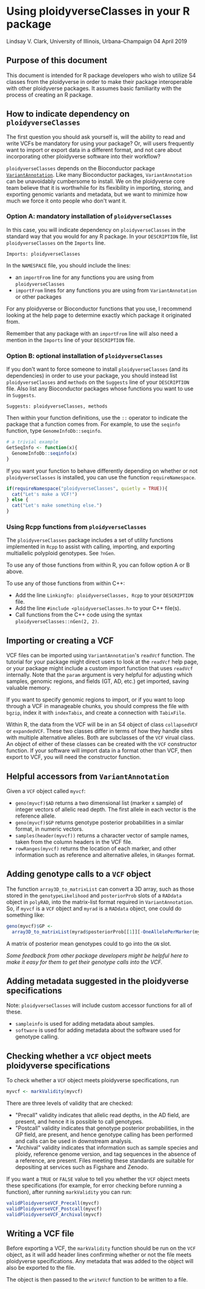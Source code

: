 Using ploidyverseClasses in your R package
================
Lindsay V. Clark, University of Illinois, Urbana-Champaign
04 April 2019

Purpose of this document
------------------------

This document is intended for R package developers who wish to utilize S4 classes from the ploidyverse in order to make their package interoperable with other ploidyverse packages. It assumes basic familiarity with the process of creating an R package.

How to indicate dependency on `ploidyverseClasses`
--------------------------------------------------

The first question you should ask yourself is, will the ability to read and write VCFs be mandatory for using your package? Or, will users frequently want to import or export data in a different format, and not care about incorporating other ploidyverse software into their workflow?

`ploidyverseClasses` depends on the Bioconductor package [`VariantAnnotation`](https://bioconductor.org/packages/release/bioc/html/VariantAnnotation.html). Like many Bioconductor packages, `VariantAnnotation` can be unavoidably cumbersome to install. We on the ploidyverse core team believe that it is worthwhile for its flexibility in importing, storing, and exporting genomic variants and metadata, but we want to minimize how much we force it onto people who don't want it.

### Option A: mandatory installation of `ploidyverseClasses`

In this case, you will indicate dependency on `ploidyverseClasses` in the standard way that you would for any R package. In your `DESCRIPTION` file, list `ploidyverseClasses` on the `Imports` line.

    Imports: ploidyverseClasses

In the `NAMESPACE` file, you should include the lines:

-   an `importFrom` line for any functions you are using from `ploidyverseClasses`
-   `importFrom` lines for any functions you are using from `VariantAnnotation` or other packages

For any ploidyverse or Bioconductor functions that you use, I recommend looking at the help page to determine exactly which package it originated from.

Remember that any package with an `importFrom` line will also need a mention in the `Imports` line of your `DESCRIPTION` file.

### Option B: optional installation of `ploidyverseClasses`

If you don't want to force someone to install `ploidyverseClasses` (and its dependencies) in order to use your package, you should instead list `ploidyverseClasses` and `methods` on the `Suggests` line of your `DESCRIPTION` file. Also list any Bioconductor packages whose functions you want to use in `Suggests`.

    Suggests: ploidyverseClasses, methods

Then within your function definitions, use the `::` operator to indicate the package that a function comes from. For example, to use the `seqinfo` function, type `GenomeInfoDb::seqinfo`.

``` r
# a trivial example
GetSeqInfo <- function(x){
  GenomeInfoDb::seqinfo(x)
}
```

If you want your function to behave differently depending on whether or not `ploidyverseClasses` is installed, you can use the function `requireNamespace`.

``` r
if(requireNamespace("ploidyverseClasses", quietly = TRUE)){
  cat("Let's make a VCF!")
} else {
  cat("Let's make something else.")
}
```

### Using Rcpp functions from `ploidyverseClasses`

The `ploidyverseClasses` package includes a set of utility functions implemented in `Rcpp` to assist with calling, importing, and exporting multiallelic polyploid genotypes. See `?nGen`.

To use any of those functions from within R, you can follow option A or B above.

To use any of those functions from within C++:

-   Add the line `LinkingTo: ploidyverseClasses, Rcpp` to your `DESCRIPTION` file.
-   Add the line `#include <ploidyverseClasses.h>` to your C++ file(s).
-   Call functions from the C++ code using the syntax `ploidyverseClasses::nGen(2, 2)`.

Importing or creating a VCF
---------------------------

VCF files can be imported using `VariantAnnotation`'s `readVcf` function. The tutorial for your package might direct users to look at the `readVcf` help page, or your package might include a custom import function that uses `readVcf` internally. Note that the `param` argument is very helpful for adjusting which samples, genomic regions, and fields (GT, AD, etc.) get imported, saving valuable memory.

If you want to specify genomic regions to import, or if you want to loop through a VCF in manageable chunks, you should compress the file with `bgzip`, index it with `indexTabix`, and create a connection with `TabixFile`.

Within R, the data from the VCF will be in an S4 object of class `collapsedVCF` or `expandedVCF`. These two classes differ in terms of how they handle sites with multiple alternative alleles. Both are subclasses of the `VCF` virual class. An object of either of these classes can be created with the `VCF` constructor function. If your software will import data in a format other than VCF, then export to VCF, you will need the constructor function.

Helpful accessors from `VariantAnnotation`
------------------------------------------

Given a `VCF` object called `myvcf`:

-   `geno(myvcf)$AD` returns a two dimensional list (marker x sample) of integer vectors of allelic read depth. The first allele in each vector is the reference allele.
-   `geno(myvcf)$GP` returns genotype posterior probabilities in a similar format, in numeric vectors.
-   `samples(header(myvcf))` returns a character vector of sample names, taken from the column headers in the VCF file.
-   `rowRanges(myvcf)` returns the location of each marker, and other information such as reference and alternative alleles, in `GRanges` format.

Adding genotype calls to a `VCF` object
---------------------------------------

The function `array3D_to_matrixList` can convert a 3D array, such as those stored in the `genotypeLikelihood` and `posteriorProb` slots of a `RADdata` object in `polyRAD`, into the matrix-list format required in `VariantAnnotation`. So, if `myvcf` is a `VCF` object and `myrad` is a `RADdata` object, one could do something like:

``` r
geno(myvcf)$GP <- 
  array3D_to_matrixList(myrad$posteriorProb[[1]][-OneAllelePerMarker(myrad)])
```

A matrix of posterior mean genotypes could to go into the `GN` slot.

*Some feedback from other package developers might be helpful here to make it easy for them to get their genotype calls into the VCF.*

Adding metadata suggested in the ploidyverse specifications
-----------------------------------------------------------

Note: `ploidyverseClasses` will include custom accessor functions for all of these.

-   `sampleinfo` is used for adding metadata about samples.
-   `software` is used for adding metadata about the software used for genotype calling.

Checking whether a `VCF` object meets ploidyverse specifications
----------------------------------------------------------------

To check whether a `VCF` object meets ploidyverse specifications, run

``` r
myvcf <- markValidity(myvcf)
```

There are three levels of validity that are checked:

-   "Precall" validity indicates that allelic read depths, in the AD field, are present, and hence it is possible to call genotypes.
-   "Postcall" validity indicates that genotype posterior probabilities, in the GP field, are present, and hence genotype calling has been performed and calls can be used in downstream analysis.
-   "Archival" validity indicates that information such as sample species and ploidy, reference genome version, and tag sequences in the absence of a reference, are present. Files meeting these standards are suitable for depositing at services such as Figshare and Zenodo.

If you want a `TRUE` or `FALSE` value to tell you whether the `VCF` object meets these specifications (for example, for error checking before running a function), after running `markValidity` you can run:

``` r
validPloidyverseVCF_Precall(myvcf)
validPloidyverseVCF_Postcall(myvcf)
validPloidyverseVCF_Archival(myvcf)
```

Writing a VCF file
------------------

Before exporting a VCF, the `markValidity` function should be run on the `VCF` object, as it will add header lines confirming whether or not the file meets ploidyverse specifications. Any metadata that was added to the object will also be exported to the file.

The object is then passed to the `writeVcf` function to be written to a file.

